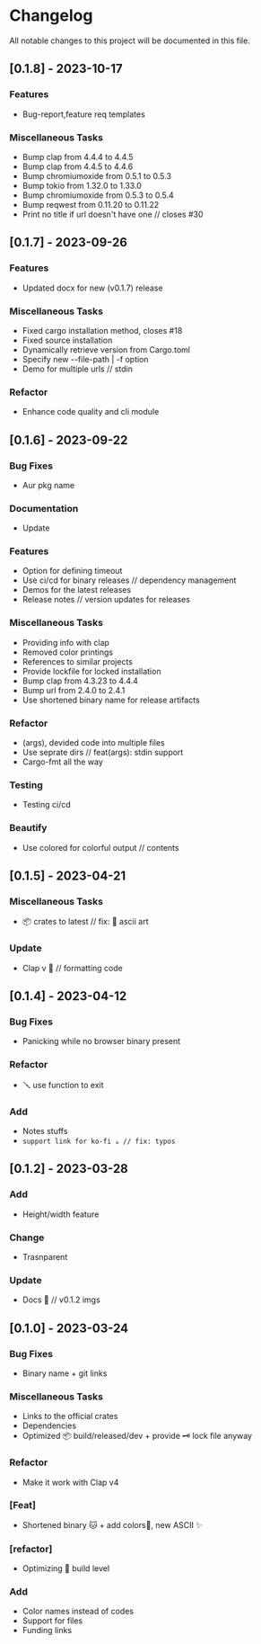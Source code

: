 # Changelog

All notable changes to this project will be documented in this file.

## [0.1.8] - 2023-10-17

### Features

- Bug-report,feature req templates

### Miscellaneous Tasks

- Bump clap from 4.4.4 to 4.4.5
- Bump clap from 4.4.5 to 4.4.6
- Bump chromiumoxide from 0.5.1 to 0.5.3
- Bump tokio from 1.32.0 to 1.33.0
- Bump chromiumoxide from 0.5.3 to 0.5.4
- Bump reqwest from 0.11.20 to 0.11.22
- Print no title if url doesn't have one // closes #30

## [0.1.7] - 2023-09-26

### Features

- Updated docx for new (v0.1.7) release

### Miscellaneous Tasks

- Fixed cargo installation method, closes #18
- Fixed source installation
- Dynamically retrieve version from Cargo.toml
- Specify new --file-path | -f option
- Demo for multiple urls // stdin

### Refactor

- Enhance code quality and cli module

## [0.1.6] - 2023-09-22

### Bug Fixes

- Aur pkg name

### Documentation

- Update

### Features

- Option for defining timeout
- Use ci/cd for binary releases // dependency management
- Demos for the latest releases
- Release notes // version updates for releases

### Miscellaneous Tasks

- Providing info with clap
- Removed color printings
- References to similar projects
- Provide lockfile for locked installation
- Bump clap from 4.3.23 to 4.4.4
- Bump url from 2.4.0 to 2.4.1
- Use shortened binary name for release artifacts

### Refactor

- (args), devided code into multiple files
- Use seprate dirs // feat(args): stdin support
- Cargo-fmt all the way

### Testing

- Testing ci/cd

### Beautify

- Use colored for colorful output // contents

## [0.1.5] - 2023-04-21

### Miscellaneous Tasks

- 📦 crates to latest // fix: 🎨 ascii art

### Update

- Clap v 👏 // formatting code

## [0.1.4] - 2023-04-12

### Bug Fixes

- Panicking while no browser binary present

### Refactor

- 🪛 use function to exit

### Add

- Notes stuffs
- `support link for ko-fi ☕ // fix: typos`

## [0.1.2] - 2023-03-28

### Add

- Height/width feature

### Change

- Trasnparent

### Update

- Docs 📖  //  v0.1.2 imgs

## [0.1.0] - 2023-03-24

### Bug Fixes

- Binary name + git links

### Miscellaneous Tasks

- Links to the official crates
- Dependencies
- Optimized 📦 build/released/dev + provide 🗝  lock file anyway

### Refactor

- Make it work with Clap v4

### [Feat]

- Shortened binary 🐱 + add colors🎨, new ASCII ✨

### [refactor]

- Optimizing 🧱 build level

### Add

- Color names instead of codes
- Support for files
- Funding links

<!-- generated by git-cliff -->

